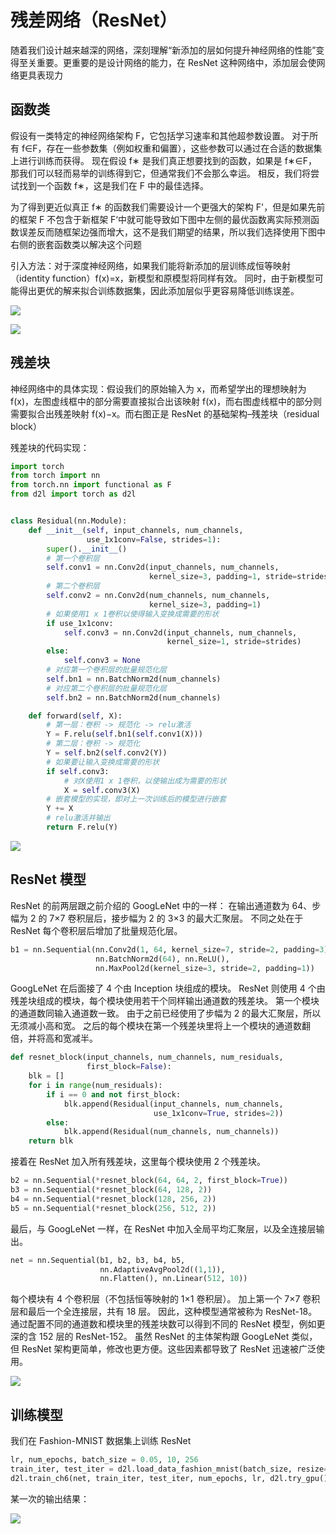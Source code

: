 # 残差网络（ResNet）

随着我们设计越来越深的网络，深刻理解“新添加的层如何提升神经网络的性能”变得至关重要。更重要的是设计网络的能力，在 ResNet 这种网络中，添加层会使网络更具表现力

## 函数类

假设有一类特定的神经网络架构 F，它包括学习速率和其他超参数设置。 对于所有 f∈F，存在一些参数集（例如权重和偏置），这些参数可以通过在合适的数据集上进行训练而获得。 现在假设 f∗ 是我们真正想要找到的函数，如果是 f∗∈F，那我们可以轻而易举的训练得到它，但通常我们不会那么幸运。 相反，我们将尝试找到一个函数 f∗，这是我们在 F 中的最佳选择。

为了得到更近似真正 f∗ 的函数我们需要设计一个更强大的架构 F'，但是如果先前的框架 F 不包含于新框架 F‘中就可能导致如下图中左侧的最优函数离实际预测函数误差反而随框架边强而增大，这不是我们期望的结果，所以我们选择使用下图中右侧的嵌套函数类以解决这个问题

引入方法：对于深度神经网络，如果我们能将新添加的层训练成恒等映射（identity function）f(x)=x，新模型和原模型将同样有效。 同时，由于新模型可能得出更优的解来拟合训练数据集，因此添加层似乎更容易降低训练误差。

![](../images/cnn/29-01.png)

![](../images/cnn/29-02.png)

## 残差块

神经网络中的具体实现：假设我们的原始输入为 x，而希望学出的理想映射为 f(x)，左图虚线框中的部分需要直接拟合出该映射 f(x)，而右图虚线框中的部分则需要拟合出残差映射 f(x)−x。而右图正是 ResNet 的基础架构–残差块（residual block）

残差块的代码实现：

```python
import torch
from torch import nn
from torch.nn import functional as F
from d2l import torch as d2l


class Residual(nn.Module):
    def __init__(self, input_channels, num_channels,
                 use_1x1conv=False, strides=1):
        super().__init__()
        # 第一个卷积层
        self.conv1 = nn.Conv2d(input_channels, num_channels,
                               kernel_size=3, padding=1, stride=strides)
        # 第二个卷积层
        self.conv2 = nn.Conv2d(num_channels, num_channels,
                               kernel_size=3, padding=1)
        # 如果使用1 x 1卷积以使得输入变换成需要的形状
        if use_1x1conv:
            self.conv3 = nn.Conv2d(input_channels, num_channels,
                                   kernel_size=1, stride=strides)
        else:
            self.conv3 = None
        # 对应第一个卷积层的批量规范化层
        self.bn1 = nn.BatchNorm2d(num_channels)
        # 对应第二个卷积层的批量规范化层
        self.bn2 = nn.BatchNorm2d(num_channels)

    def forward(self, X):
        # 第一层：卷积 -> 规范化 -> relu激活
        Y = F.relu(self.bn1(self.conv1(X)))
        # 第二层：卷积 -> 规范化
        Y = self.bn2(self.conv2(Y))
        # 如果要让输入变换成需要的形状
        if self.conv3:
            # 对X使用1 x 1卷积，以使输出成为需要的形状
            X = self.conv3(X)
        # 嵌套模型的实现，即对上一次训练后的模型进行嵌套
        Y += X
        # relu激活并输出
        return F.relu(Y)
```

![](../images/cnn/29-03.png)

## ResNet 模型

ResNet 的前两层跟之前介绍的 GoogLeNet 中的一样： 在输出通道数为 64、步幅为 2 的 7×7 卷积层后，接步幅为 2 的 3×3 的最大汇聚层。 不同之处在于 ResNet 每个卷积层后增加了批量规范化层。

```python
b1 = nn.Sequential(nn.Conv2d(1, 64, kernel_size=7, stride=2, padding=3),
                   nn.BatchNorm2d(64), nn.ReLU(),
                   nn.MaxPool2d(kernel_size=3, stride=2, padding=1))
```

GoogLeNet 在后面接了 4 个由 Inception 块组成的模块。 ResNet 则使用 4 个由残差块组成的模块，每个模块使用若干个同样输出通道数的残差块。 第一个模块的通道数同输入通道数一致。 由于之前已经使用了步幅为 2 的最大汇聚层，所以无须减小高和宽。 之后的每个模块在第一个残差块里将上一个模块的通道数翻倍，并将高和宽减半。

```python
def resnet_block(input_channels, num_channels, num_residuals,
                 first_block=False):
    blk = []
    for i in range(num_residuals):
        if i == 0 and not first_block:
            blk.append(Residual(input_channels, num_channels,
                                use_1x1conv=True, strides=2))
        else:
            blk.append(Residual(num_channels, num_channels))
    return blk
```

接着在 ResNet 加入所有残差块，这里每个模块使用 2 个残差块。

```python
b2 = nn.Sequential(*resnet_block(64, 64, 2, first_block=True))
b3 = nn.Sequential(*resnet_block(64, 128, 2))
b4 = nn.Sequential(*resnet_block(128, 256, 2))
b5 = nn.Sequential(*resnet_block(256, 512, 2))
```

最后，与 GoogLeNet 一样，在 ResNet 中加入全局平均汇聚层，以及全连接层输出。

```python
net = nn.Sequential(b1, b2, b3, b4, b5,
                    nn.AdaptiveAvgPool2d((1,1)),
                    nn.Flatten(), nn.Linear(512, 10))
```

每个模块有 4 个卷积层（不包括恒等映射的 1×1 卷积层）。 加上第一个 7×7 卷积层和最后一个全连接层，共有 18 层。 因此，这种模型通常被称为 ResNet-18。 通过配置不同的通道数和模块里的残差块数可以得到不同的 ResNet 模型，例如更深的含 152 层的 ResNet-152。 虽然 ResNet 的主体架构跟 GoogLeNet 类似，但 ResNet 架构更简单，修改也更方便。这些因素都导致了 ResNet 迅速被广泛使用。

![](../images/cnn/29-04.png)

## 训练模型

我们在 Fashion-MNIST 数据集上训练 ResNet

```python
lr, num_epochs, batch_size = 0.05, 10, 256
train_iter, test_iter = d2l.load_data_fashion_mnist(batch_size, resize=96)
d2l.train_ch6(net, train_iter, test_iter, num_epochs, lr, d2l.try_gpu())
```

某一次的输出结果：

![](../images/cnn/29-05.png)
